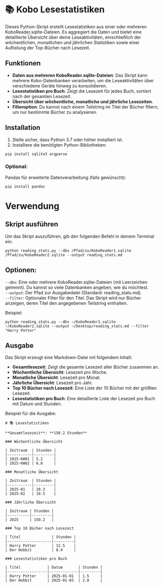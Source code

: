 # 📚 Kobo Lesestatistiken

Dieses Python-Skript erstellt Lesestatistiken aus einer oder mehreren KoboReader.sqlite-Dateien. Es aggregiert die Daten und bietet eine detaillierte Übersicht über deine Leseaktivitäten, einschließlich der wöchentlichen, monatlichen und jährlichen Statistiken sowie einer Auflistung der Top-Bücher nach Lesezeit.

## Funktionen

- **Daten aus mehreren KoboReader.sqlite-Dateien**: Das Skript kann mehrere Kobo-Datenbanken verarbeiten, um die Leseaktivitäten über verschiedene Geräte hinweg zu konsolidieren.
- **Lesestatistiken pro Buch**: Zeigt die Lesezeit für jedes Buch, sortiert nach der gesamten Lesezeit.
- **Übersicht über wöchentliche, monatliche und jährliche Lesezeiten**.
- **Filteroption**: Du kannst nach einem Teilstring im Titel der Bücher filtern, um nur bestimmte Bücher zu analysieren.

## Installation

1. Stelle sicher, dass Python 3.7 oder höher installiert ist.
2. Installiere die benötigten Python-Bibliotheken:

```bash
pip install sqlite3 argparse
```

### Optional:

Pandas für erweiterte Datenverarbeitung (falls gewünscht):

```
pip install pandas
```

# Verwendung

## Skript ausführen

Um das Skript auszuführen, gib den folgenden Befehl in deinem Terminal ein:

```
python reading_stats.py --dbs /Pfad/zu/KoboReader1.sqlite /Pfad/zu/KoboReader2.sqlite --output reading_stats.md
```

## Optionen:

`--dbs`: Eine oder mehrere KoboReader.sqlite-Dateien (mit Leerzeichen getrennt). Du kannst so viele Datenbanken angeben, wie du möchtest.  
`--output`: Der Pfad zur Ausgabedatei (Standard: reading_stats.md).  
`--filter`: Optionaler Filter für den Titel. Das Skript wird nur Bücher anzeigen, deren Titel den angegebenen Teilstring enthalten.  

Beispiel:

```
python reading_stats.py --dbs ~/KoboReader1.sqlite ~/KoboReader2.sqlite --output ~/Desktop/reading_stats.md --filter "Harry Potter"
```

## Ausgabe

Das Skript erzeugt eine Markdown-Datei mit folgendem Inhalt:

- **Gesamtlesezeit**: Zeigt die gesamte Lesezeit aller Bücher zusammen an.
- **Wöchentliche Übersicht**: Lesezeit pro Woche.
- **Monatliche Übersicht**: Lesezeit pro Monat.
- **Jährliche Übersicht**: Lesezeit pro Jahr.
- **Top 10 Bücher nach Lesezeit**: Eine Liste der 10 Bücher mit der größten Lesezeit.
- **Lesestatistiken pro Buch**: Eine detaillierte Liste der Lesezeit pro Buch mit Datum und Stunden.

Beispiel für die Ausgabe:

```
# 📚 Lesestatistiken

**Gesamtlesezeit**: **150.2 Stunden**

### Wöchentliche Übersicht

| Zeitraum  | Stunden |
|-----------|---------|
| 2025-KW01 | 5.2     |
| 2025-KW02 | 6.8     |

### Monatliche Übersicht

| Zeitraum  | Stunden |
|-----------|---------|
| 2025-01   | 20.3    |
| 2025-02   | 18.5    |

### Jährliche Übersicht

| Zeitraum | Stunden |
|----------|---------|
| 2025     | 150.2   |

### Top 10 Bücher nach Lesezeit

| Titel              | Stunden |
|--------------------|---------|
| Harry Potter       | 12.5    |
| Der Hobbit         | 8.9     |

### Lesestatistiken pro Buch

| Titel            | Datum       | Stunden |
|------------------|-------------|---------|
| Harry Potter     | 2025-01-01  | 1.5     |
| Der Hobbit       | 2025-01-03  | 2.0     |
```

